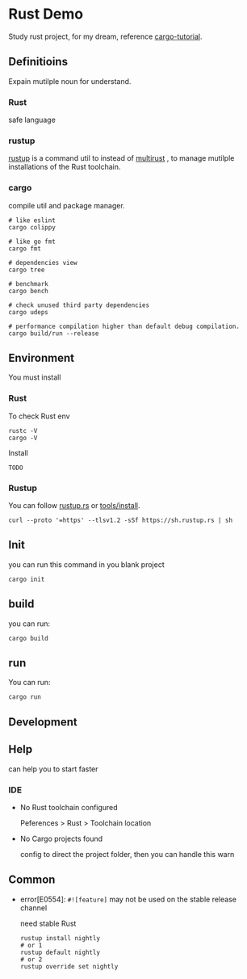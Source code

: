 

# Rust Demo

Study rust project, for my dream, reference [cargo-tutorial](https://www.runoob.com/rust/cargo-tutorial.html).

## Definitioins

Expain mutilple noun for understand.

### Rust

safe language

### rustup

[rustup](https://github.com/rust-lang/rustup) is a command  util to instead of [multirust](https://github.com/brson/multirust) , to manage mutilple installations of the Rust toolchain.

### cargo

 compile util and package manager.

```
# like eslint
cargo colippy

# like go fmt
cargo fmt

# dependencies view
cargo tree

# benchmark
cargo bench

# check unused third party dependencies
cargo udeps

# performance compilation higher than default debug compilation.
cargo build/run --release
```



## Environment

You must install

### Rust

To check Rust env

```
rustc -V
cargo -V
```

Install

```
TODO
```

### Rustup

 You can follow [rustup.rs](https://rustup.rs/) or [tools/install](https://www.rust-lang.org/zh-CN/tools/install).

```
curl --proto '=https' --tlsv1.2 -sSf https://sh.rustup.rs | sh
```

## Init

you can run this command in you blank project

```
cargo init
```

## build

you can run:

```
cargo build
```

## run

You can run:

```
cargo run
```



## Development





## Help

can help you to start faster

### IDE

- No Rust toolchain configured

  Peferences > Rust > Toolchain location

- No Cargo projects found

  config to direct the project folder, then you can handle this warn

## Common

- error[E0554]: `#![feature]` may not be used on the stable release channel

  need stable Rust

  ```
  rustup install nightly
  # or 1
  rustup default nightly
  # or 2
  rustup override set nightly
  
  ```

  